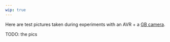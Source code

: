 ```yaml
---
wip: true
---
```

Here are test pictures taken during experiments with an AVR + a [GB camera](http://en.wikipedia.org/wiki/Game_Boy_Camera).

TODO: the pics

